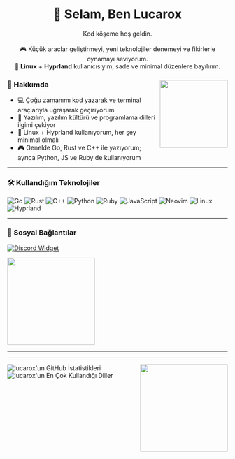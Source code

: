 <h1 align="center">🦊 Selam, Ben Lucarox</h1>
<p align="center">
  Kod köşeme hoş geldin.<br><br>
  🎮 Küçük araçlar geliştirmeyi, yeni teknolojiler denemeyi ve fikirlerle oynamayı seviyorum.<br>
  🐧 <b>Linux</b> + <b>Hyprland</b> kullanıcısıyım, sade ve minimal düzenlere bayılırım.
</p>

<div>
<img src="./assets/fyodor-dostoevsky-bsd.gif" width="155" align="right">

### 🦊 Hakkımda

- 💻 Çoğu zamanımı kod yazarak ve terminal araçlarıyla uğraşarak geçiriyorum  
- 🧠 Yazılım, yazılım kültürü ve programlama dilleri ilgimi çekiyor  
- 🐧 Linux + Hyprland kullanıyorum, her şey minimal olmalı  
- 🎮 Genelde Go, Rust ve C++ ile yazıyorum; ayrıca Python, JS ve Ruby de kullanıyorum  

</div>

---

### 🛠️ Kullandığım Teknolojiler

![Go](https://img.shields.io/badge/Go-00ADD8?style=for-the-badge&logo=go&logoColor=white)
![Rust](https://img.shields.io/badge/Rust-000000?style=for-the-badge&logo=rust&logoColor=white)
![C++](https://img.shields.io/badge/C++-00599C?style=for-the-badge&logo=cplusplus&logoColor=white)
![Python](https://img.shields.io/badge/Python-3670A0?style=for-the-badge&logo=python&logoColor=ffdd54)
![Ruby](https://img.shields.io/badge/Ruby-CC342D?style=for-the-badge&logo=ruby&logoColor=white)
![JavaScript](https://img.shields.io/badge/JavaScript-F7DF1E?style=for-the-badge&logo=javascript&logoColor=black)
![Neovim](https://img.shields.io/badge/Neovim-57A143?style=for-the-badge&logo=neovim&logoColor=white)
![Linux](https://img.shields.io/badge/Linux-FCC624?style=for-the-badge&logo=linux&logoColor=black)
![Hyprland](https://img.shields.io/badge/Hyprland-32b8d8?style=for-the-badge&logo=linux&logoColor=white)

---

### 🔗 Sosyal Bağlantılar

[![Discord Widget](https://dsc-readme.tsuni.dev/api/user/1217397602107265076)](https://discord.com/users/1217397602107265076)

<a href="https://discord.gg/ExP79F4ZfS"><img src="https://i.ibb.co/YBRk5Zs0/Chat-GPT-Image-25-A-u-2025-23-22-51.png" width="200"/></a>

---

---

<img width="200px" src="./blob/main/assets/ChatGPT Image 25 Ağu 2025 23_22_51.png" align="right"/>
<img alt="lucarox'un GitHub İstatistikleri" src="https://github-readme-stats.vercel.app/api?username=lucarox&show_icons=true&theme=react&hide_border=true&bg_color=0D1117&v=1" />
<img alt="lucarox'un En Çok Kullandığı Diller" src="https://github-readme-stats.vercel.app/api/top-langs/?username=lucarox&langs_count=8&count_private=true&layout=compact&theme=react&hide_border=true&bg_color=0D1117&v=1" />
